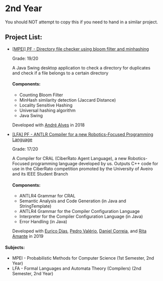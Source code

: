 # 2nd Year

You should NOT attempt to copy this if you need to hand in a similar project.

## Project List:

 - [[MPEI] PF - Directory file checker using bloom filter and minhashing](https://github.com/RodrigoRosmaninho/projects-ect/tree/master/2nd%20Year/%5BLFA%5D%20PF%20-%20ANTLR%20Compiler%20for%20a%20new%20Robotics-Focused%20Programming%20Language)

     Grade: 19/20

     A Java Swing desktop application to check a directory for duplicates and check if a file belongs to a certain directory

     #### Components:
     - Counting Bloom Filter
     - MinHash similarity detection (Jaccard Distance)
     - Locality Sensitive Hashing
     - Universal hashing algorithm
     - Java Swing

     Developed with [André Alves](https://github.com/andralves717) in 2018

 - [[LFA] PF - ANTLR Compiler for a new Robotics-Focused Programming Language](https://github.com/RodrigoRosmaninho/projects-ect/tree/master/2nd%20Year/%5BMPEI%5D%20PF%20-%20Directory%20file%20checker%20using%20bloom%20filter%20and%20minhashing)

     Grade: 17/20

     A Compiler for CRAL (CiberRato Agent Language), a new Robotics-Focused programming language developed by us. Outputs C++ code for use in the CiberRato competition promoted by the University of Aveiro and its IEEE Student Branch

     #### Components:
     - ANTLR4 Grammar for CRAL
     - Semantic Analysis and Code Generation (in Java and StringTemplate)
     - ANTLR4 Grammar for the Compiler Configuration Language
     - Interpreter for the Compiler Configuration Language (in Java)
     - Error Handling (in Java)

     Developed with [Eurico Dias](https://github.com/eurico-dias), [Pedro Valério](https://github.com/PivZ-24), [Daniel Correia](https://github.com/danielcorreia13), and [Rita Amante](https://github.com/rita-amante) in 2019

 #### Subjects:
- MPEI - Probabilistic Methods for Computer Science (1st Semester, 2nd Year)
- LFA - Formal Languages and Automata Theory (Compilers) (2nd Semester, 2nd Year)
